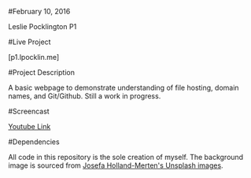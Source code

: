 #February 10, 2016

Leslie Pocklington P1

#Live Project

[p1.lpocklin.me]

#Project Description

A basic webpage to demonstrate understanding of file hosting, domain names, and Git/Github. Still a work in progress.

#Screencast

[Youtube Link](https://www.youtube.com/watch?v=AIJ3hJld2uI)

#Dependencies

All code in this repository is the sole creation of myself. The background image is sourced from [Josefa Holland-Merten's Unsplash images](https://unsplash.com/hollandmerten).

